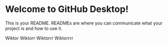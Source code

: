 # Welcome to GitHub Desktop!

This is your README. READMEs are where you can communicate what your project is and how to use it.

Wiktor
Wiktorr
Wiktorrr
Wiktorrrr

